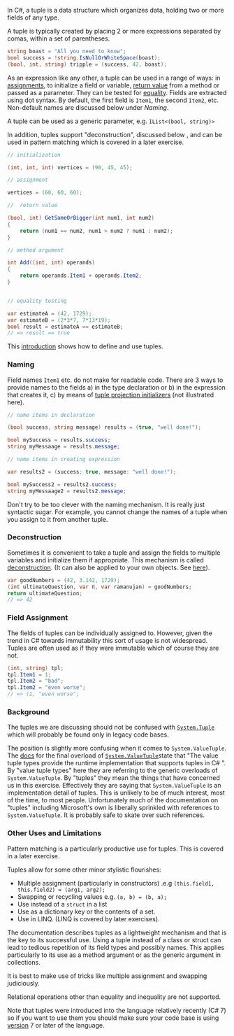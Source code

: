In C#, a tuple is a data structure which organizes data, holding two or more fields
of any type.

A tuple is typically created by placing 2 or more expressions separated by comas,
within a set of parentheses.

```csharp
string boast = "All you need to know";
bool success = !string.IsNullOrWhiteSpace(boast);
(bool, int, string) tripple = (success, 42, boast);
```

As an expression like any other, a tuple can be used in a range of ways: in [assignments][tuple-assignment],
to initialize a field or variable, [return value][tuple-return-values] from a method or passed as a parameter.
They can be tested for [equality][tuple-equality].
Fields are extracted using dot syntax. By default, the first field is `Item1`,
the second `Item2`, etc. Non-default names are discussed below under _Naming_.

A tuple can be used as a generic parameter, e.g. `IList<(bool, string)>`

In addition, tuples support "deconstruction", discussed below
, and can be used in pattern matching which is covered in a later exercise.

```csharp
// initialization

(int, int, int) vertices = (90, 45, 45);

// assignment

vertices = (60, 60, 60);

//  return value

(bool, int) GetSameOrBigger(int num1, int num2)
{
    return (num1 == num2, num1 > num2 ? num1 : num2);
}

// method argument

int Add((int, int) operands)
{
    return operands.Item1 + operands.Item2;
}


// equality testing

var estimateA = (42, 1729);
var estimateB = (2*3*7, 7*13*19);
bool result = estimateA == estimateB;
// => result == true

```

This [introduction][tuples] shows how to define and use tuples.

### Naming

Field names `Item1` etc. do not make for readable code. There are 3 ways to
provide names to the fields a) in the type declaration or b) in the expression that
creates it, c) by means of [tuple projection initializers][tuple-projection-initializers]
(not illustrated here).

```csharp
// name items in declaration

(bool success, string message) results = (true, "well done!");

bool mySuccess = results.success;
string myMessaage = results.message;

// name items in creating expression

var results2 = (success: true, message: "well done!");

bool mySuccess2 = results2.success;
string myMessaage2 = results2.message;
```

Don't try to be too clever with the naming mechanism. It is really just syntactic
sugar. For example, you cannot change the names of a tuple when you assign to it
from another tuple.

### Deconstruction

Sometimes it is convenient to take a tuple and assign the fields to multiple variables
and initialize them if appropriate.
This mechanism is called [deconstruction][tuple-deconstruction]. (It can also
be applied to your own objects. See [here][udt-deconstruction]).

```csharp
var goodNumbers = (42, 3.142, 1729);
(int ultimateQuestion, var π, var ramanujan) = goodNumbers;
return ultimateQuestion;
// => 42
```

### Field Assignment

The fields of tuples can be individually assigned to.
However, given the trend in C# towards immutability this
sort of usage is not widespread. Tuples are often used as if they were immutable
which of course they are not.

```csharp
(int, string) tpl;
tpl.Item1 = 1;
tpl.Item2 = "bad";
tpl.Item2 = "even worse";
// => (1, "even worse";
```

### Background

The tuples we are discussing should not be confused with [`System.Tuple`][system-tuple]
which will probably be found only in legacy code bases.

The position is slightly more confusing when it comes to `System.ValueTuple`.
The [docs][system-value-tuple] for the final overload of [`System.ValueTuple`][system-value-tuple]state that
"The value tuple types provide the runtime implementation that supports tuples in C# ".
By "value tuple types" here they are referring to the generic overloads of `System.ValueTuple`.
By "tuples" they mean the things that have concerned us in this exercise.
Effectively they are saying that `System.ValueTuple` is an implementation detail of tuples. This is
unlikely to be of much interest, most of the time, to most people. Unfortunately much of the
documentation on "tuples" including Microsoft's own is liberally sprinkled with references
to `System.ValueTuple`. It is probably safe to skate over such references.

### Other Uses and Limitations

Pattern matching is a particularly productive use for tuples. This
is covered in a later exercise.

Tuples allow for some other minor stylistic flourishes:

- Multiple assignment (particularly in constructors) .e.g `(this.field1, this.field2) = (arg1, arg2);`
- Swapping or recycling values e.g. `(a, b) = (b, a);`
- Use instead of a `struct` in a list
- Use as a dictionary key or the contents of a set.
- Use in LINQ. (LINQ is covered by later exercises).

The documentation describes tuples as a lightweight mechanism and that is the key to
its successful use. Using a tuple instead of a class or struct can lead to tedious
repetition of its field types and possibly names. This applies particularly to
its use as a method argument or as the generic argument in collections.

It is best to make use of tricks like multiple assignment and swapping judiciously.

Relational operations other than equality and inequality are not supported.

Note that tuples were introduced into the language relatively recently (C# 7)
so if you want to use them you should make sure your code base
is using [version][language-version] 7 or later of the language.

[tuples]: https://docs.microsoft.com/en-us/dotnet/csharp/tuples
[tuple-projection-initializers]: https://docs.microsoft.com/en-us/dotnet/csharp/tuples#tuple-projection-initializers
[tuple-equality]: https://docs.microsoft.com/en-us/dotnet/csharp/tuples#equality-and-tuples
[tuple-assignment]: https://docs.microsoft.com/en-us/dotnet/csharp/tuples#assignment-and-tuples
[tuple-return-values]: https://docs.microsoft.com/en-us/dotnet/csharp/tuples#tuples-as-method-return-values
[tuple-deconstruction]: https://docs.microsoft.com/en-us/dotnet/csharp/tuples#deconstruction
[udt-deconstruction]: https://docs.microsoft.com/en-us/dotnet/csharp/tuples#deconstructing-user-defined-types
[system-tuple]: https://docs.microsoft.com/en-us/dotnet/api/system.tuple?view=netcore-3.1
[system-value-tuple]: https://docs.microsoft.com/en-us/dotnet/api/system.valuetuple-8?view=netcore-3.1
[language-version]: https://docs.microsoft.com/en-us/dotnet/csharp/language-reference/configure-language-version
